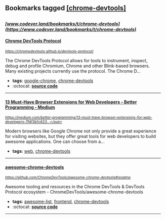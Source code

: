 ## Bookmarks tagged [[chrome-devtools]](https://www.codever.land/search?q=[chrome-devtools])

_<sup><sup>[www.codever.land/bookmarks/t/chrome-devtools](https://www.codever.land/bookmarks/t/chrome-devtools)</sup></sup>_
---
#### [Chrome DevTools Protocol](https://chromedevtools.github.io/devtools-protocol/)
_<sup>https://chromedevtools.github.io/devtools-protocol/</sup>_

The Chrome DevTools Protocol allows for tools to instrument, inspect, debug and profile Chromium, Chrome and other Blink-based browsers. Many existing projects currently use the protocol. The Chrome D...
* **tags**: [google-chrome](../tagged/google-chrome.md), [chrome-devtools](../tagged/chrome-devtools.md)
* :octocat: **[source code](https://github.com/ChromeDevTools/debugger-protocol-viewer)**
---
#### [13 Must-Have Browser Extensions for Web Developers - Better Programming - Medium](https://medium.com/better-programming/13-must-have-browser-extensions-for-web-developers-7f4f3b1c623d)
_<sup>https://medium.com/better-programming/13-must-have-browser-extensions-for-web-developers-7f4f3b1c623...</sup>_

Modern browsers like Google Chrome not only provide a great experience for visiting websites, but they offer great tools for web developers to build awesome applications. One can choose from a…
* **tags**: [web](../tagged/web.md), [chrome-devtools](../tagged/chrome-devtools.md)
---
#### [awesome-chrome-devtools](https://github.com/ChromeDevTools/awesome-chrome-devtools#readme)
_<sup>https://github.com/ChromeDevTools/awesome-chrome-devtools#readme</sup>_

Awesome tooling and resources in the Chrome DevTools & DevTools Protocol ecosystem - ChromeDevTools/awesome-chrome-devtools
* **tags**: [awesome-list](../tagged/awesome-list.md), [frontend](../tagged/frontend.md), [chrome-devtools](../tagged/chrome-devtools.md)
* :octocat: **[source code](https://github.com/ChromeDevTools/awesome-chrome-devtools#readme)**
---
